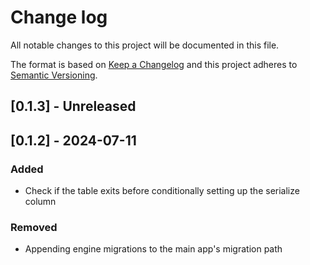 # Change log

All notable changes to this project will be documented in this file.

The format is based on [Keep a Changelog](http://keepachangelog.com/)
and this project adheres to [Semantic Versioning](http://semver.org/).

## [0.1.3] - Unreleased

## [0.1.2] - 2024-07-11

### Added

- Check if the table exits before conditionally setting up the serialize column

### Removed

- Appending engine migrations to the main app's migration path
